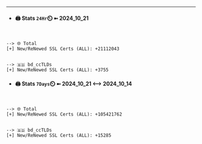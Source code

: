

---
- #### 🖨️ **Stats** `24Hr`⏲️ ➼ 2024_10_21
```console


--> 🌐 Total
[+] New/ReNewed SSL Certs (ALL): +21112043


--> 🇧🇩 bd_ccTLDs
[+] New/ReNewed SSL Certs (ALL): +3755

```

- #### 🖨️ **Stats** `7Days`⏲️ ➼ 2024_10_21 <--> 2024_10_14
```console


--> 🌐 Total
[+] New/ReNewed SSL Certs (ALL): +105421762


--> 🇧🇩 bd_ccTLDs
[+] New/ReNewed SSL Certs (ALL): +15285

```

